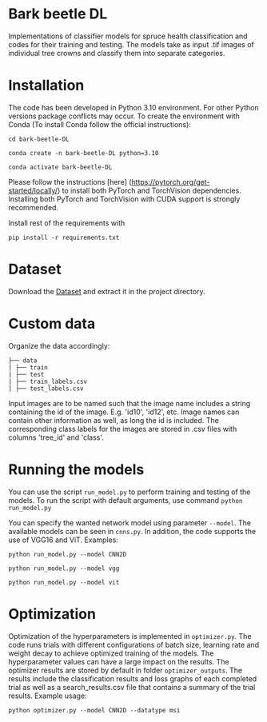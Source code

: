 # Bark beetle DL

Implementations of classifier models for spruce health classification and codes for their training and testing.
The models take as input .tif images of individual tree crowns and classify them into separate categories.

# Installation

The code has been developed in Python 3.10 environment. For other Python versions package conflicts may occur. To create the environment with Conda (To install Conda follow the official instructions):

```cd bark-beetle-DL```

```conda create -n bark-beetle-DL python=3.10```

```conda activate bark-beetle-DL```

Please follow the instructions [here] (https://pytorch.org/get-started/locally/) to install both PyTorch and TorchVision dependencies. Installing both PyTorch and TorchVision with CUDA support is strongly recommended.

Install rest of the requirements with 

```pip install -r requirements.txt```

# Dataset

Download the [Dataset](https://drive.google.com/file/d/1zzKB3auHGvp3Nx_3BWEKw-HJzI5S7GfE/view?usp=drive_link) and extract it in the project directory.

# Custom data

Organize the data accordingly:
```
├── data
| ├── train
| ├── test
| ├── train_labels.csv
| ├── test_labels.csv
```

Input images are to be named such that the image name includes a string containing the id of the image. E.g. 'id10', 'id12', etc. Image names can contain other information as well, as long the id is included. The corresponding class labels for the images are stored in .csv files with columns 'tree_id' and 'class'. 

# Running the models

You can use the script ```run_model.py``` to perform training and testing of the models. To run the script with default arguments, use command
```python run_model.py```

You can specify the wanted network model using parameter ```--model```. The available models can be seen in ```cnns.py```. In addition, the code supports the use of VGG16 and ViT. Examples: 

```python run_model.py --model CNN2D```

```python run_model.py --model vgg```

```python run_model.py --model vit```

# Optimization

Optimization of the hyperparameters is implemented in ```optimizer.py```. The code runs trials with different configurations of batch size, learning rate and weight decay to achieve optimized training of the models. The hyperparameter values can have a large impact on the results. The optimizer results are stored by default in folder ```optimizer_outputs```. The results include the classification results and loss graphs of each completed trial as well as a search_results.csv file that contains a summary of the trial results. Example usage: 

```python optimizer.py --model CNN2D --datatype msi```
